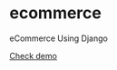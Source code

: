 # ecommerce
eCommerce Using Django


<a href="https://ecommerce0.pythonanywhere.com">Check demo</a>
